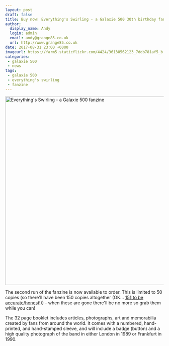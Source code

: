 ```yaml
---
layout: post
draft: false
title: Buy now! Everything's Swirling - a Galaxie 500 30th birthday fanzine - 2nd run
author:
  display_name: Andy
  login: admin
  email: andy@grange85.co.uk
  url: http://www.grange85.co.uk
date: 2017-08-31 23:00 +0000
imageurl: https://farm5.staticflickr.com/4424/36138562123_7ddb781af5_b.jpg
categories:
 - galaxie 500
 - news
tags:
 - galaxie 500
 - everything's swirling
 - fanzine
---
```

<a data-flickr-embed="true"  href="https://www.flickr.com/photos/grange85/36138562123/in/dateposted/" title="Everything&#x27;s Swirling - a Galaxie 500 fanzine"><img src="https://farm5.staticflickr.com/4424/36138562123_7ddb781af5_b.jpg" width="750" height="600" alt="Everything&#x27;s Swirling - a Galaxie 500 fanzine"></a>

<p class="lead">The second run of the fanzine is now available to order. This is limited to 50 copies (so there'll have been 150 copies altogether (OK&hellip; <a href="https://www.instagram.com/p/BX_IZ0Ggxmr/?taken-by=grange85">15<strong>1</strong> to be accurate/honest</a>!)) - when these are gone there'll be no more so grab them while you can!</p>


<p>The 32 page booklet includes articles, photographs, art and memorabilia created by fans from around the world. It comes with a numbered, hand-printed, and hand-stamped sleeve, and will include a badge (button) and a high quality photograph of the band in either London in 1989 or Frankfurt in 1990.</p>
